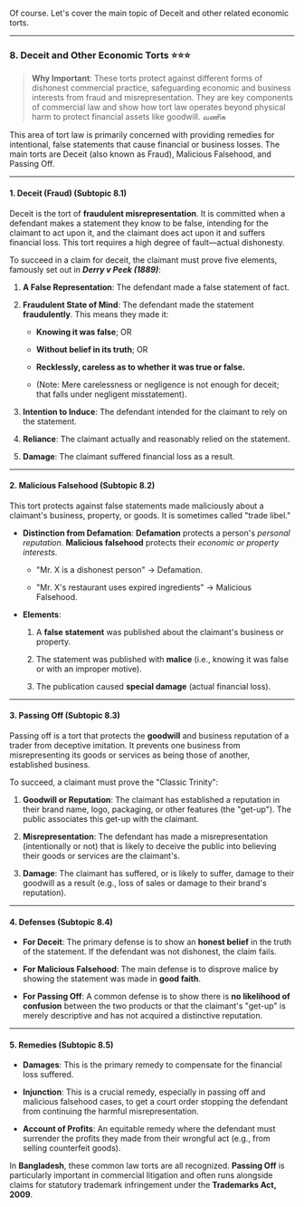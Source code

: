 Of course. Let's cover the main topic of Deceit and other related economic torts.

---

### 8. Deceit and Other Economic Torts ⭐⭐⭐

> **Why Important**: These torts protect against different forms of dishonest commercial practice, safeguarding economic and business interests from fraud and misrepresentation. They are key components of commercial law and show how tort law operates beyond physical harm to protect financial assets like goodwill. வணிக

This area of tort law is primarily concerned with providing remedies for intentional, false statements that cause financial or business losses. The main torts are Deceit (also known as Fraud), Malicious Falsehood, and Passing Off.

---

#### 1. Deceit (Fraud) (Subtopic 8.1)

Deceit is the tort of **fraudulent misrepresentation**. It is committed when a defendant makes a statement they know to be false, intending for the claimant to act upon it, and the claimant does act upon it and suffers financial loss. This tort requires a high degree of fault—actual dishonesty.

To succeed in a claim for deceit, the claimant must prove five elements, famously set out in **_Derry v Peek (1889)_**:

1. **A False Representation**: The defendant made a false statement of fact.
    
2. **Fraudulent State of Mind**: The defendant made the statement **fraudulently**. This means they made it:
    
    - **Knowing it was false**; OR
        
    - **Without belief in its truth**; OR
        
    - **Recklessly, careless as to whether it was true or false.**
        
    - (Note: Mere carelessness or negligence is not enough for deceit; that falls under negligent misstatement).
        
3. **Intention to Induce**: The defendant intended for the claimant to rely on the statement.
    
4. **Reliance**: The claimant actually and reasonably relied on the statement.
    
5. **Damage**: The claimant suffered financial loss as a result.
    

---

#### 2. Malicious Falsehood (Subtopic 8.2)

This tort protects against false statements made maliciously about a claimant's business, property, or goods. It is sometimes called "trade libel."

- **Distinction from Defamation**: **Defamation** protects a person's _personal reputation_. **Malicious falsehood** protects their _economic or property interests_.
    
    - "Mr. X is a dishonest person" -> Defamation.
        
    - "Mr. X's restaurant uses expired ingredients" -> Malicious Falsehood.
        
- **Elements**:
    
    1. A **false statement** was published about the claimant's business or property.
        
    2. The statement was published with **malice** (i.e., knowing it was false or with an improper motive).
        
    3. The publication caused **special damage** (actual financial loss).
        

---

#### 3. Passing Off (Subtopic 8.3)

Passing off is a tort that protects the **goodwill** and business reputation of a trader from deceptive imitation. It prevents one business from misrepresenting its goods or services as being those of another, established business.

To succeed, a claimant must prove the "Classic Trinity":

1. **Goodwill or Reputation**: The claimant has established a reputation in their brand name, logo, packaging, or other features (the "get-up"). The public associates this get-up with the claimant.
    
2. **Misrepresentation**: The defendant has made a misrepresentation (intentionally or not) that is likely to deceive the public into believing their goods or services are the claimant's.
    
3. **Damage**: The claimant has suffered, or is likely to suffer, damage to their goodwill as a result (e.g., loss of sales or damage to their brand's reputation).
    

---

#### 4. Defenses (Subtopic 8.4)

- **For Deceit**: The primary defense is to show an **honest belief** in the truth of the statement. If the defendant was not dishonest, the claim fails.
    
- **For Malicious Falsehood**: The main defense is to disprove malice by showing the statement was made in **good faith**.
    
- **For Passing Off**: A common defense is to show there is **no likelihood of confusion** between the two products or that the claimant's "get-up" is merely descriptive and has not acquired a distinctive reputation.
    

---

#### 5. Remedies (Subtopic 8.5)

- **Damages**: This is the primary remedy to compensate for the financial loss suffered.
    
- **Injunction**: This is a crucial remedy, especially in passing off and malicious falsehood cases, to get a court order stopping the defendant from continuing the harmful misrepresentation.
    
- **Account of Profits**: An equitable remedy where the defendant must surrender the profits they made from their wrongful act (e.g., from selling counterfeit goods).
    

In **Bangladesh**, these common law torts are all recognized. **Passing Off** is particularly important in commercial litigation and often runs alongside claims for statutory trademark infringement under the **Trademarks Act, 2009**.